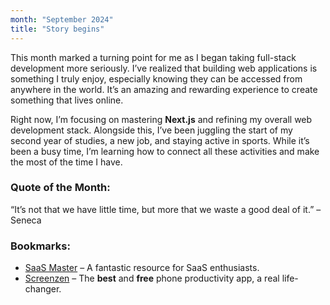 ```yaml
---
month: "September 2024"
title: "Story begins"
---
```


This month marked a turning point for me as I began taking full-stack development more seriously. I’ve realized that building web applications is something I truly enjoy, especially knowing they can be accessed from anywhere in the world. It’s an amazing and rewarding experience to create something that lives online.

Right now, I’m focusing on mastering **Next.js** and refining my overall web development stack. Alongside this, I’ve been juggling the start of my second year of studies, a new job, and staying active in sports. While it’s been a busy time, I’m learning how to connect all these activities and make the most of the time I have.

### Quote of the Month:
“It’s not that we have little time, but more that we waste a good deal of it.” – Seneca

### Bookmarks:

- [SaaS Master](https://marclou.beehiiv.com/) – A fantastic resource for SaaS enthusiasts.
- [Screenzen](https://www.screenzen.co/) – The **best** and **free** phone productivity app, a real life-changer.
